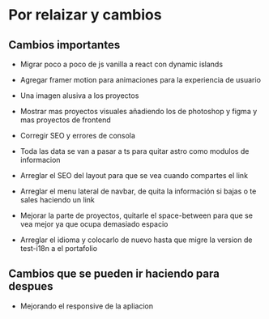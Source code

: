 # Por relaizar y cambios

## Cambios importantes

- Migrar poco a poco de js vanilla a react con dynamic islands
- Agregar framer motion para animaciones para la experiencia de usuario

- Una imagen alusiva a los proyectos
- Mostrar mas proyectos visuales añadiendo los de photoshop y figma y mas proyectos de frontend
- Corregir SEO y errores de consola
- Toda las data se van a pasar a ts para quitar astro como modulos de informacion
- Arreglar el SEO del layout para que se vea cuando compartes el link
- Arreglar el menu lateral de navbar, de quita la información si bajas o te sales haciendo un link
- Mejorar la parte de proyectos, quitarle el space-between para que se vea mejor ya que ocupa demasiado espacio 
- Arreglar el idioma y colocarlo de nuevo hasta que migre la version de test-i18n a el portafolio 
## Cambios que se pueden ir haciendo para despues

- Mejorando el responsive de la apliacion
